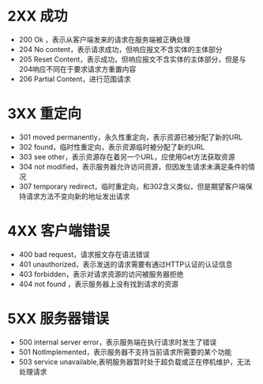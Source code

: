 # 2XX 成功

- 200 Ok ，表示从客户端发来的请求在服务端被正确处理
- 204 No content，表示请求成功，但响应报文不含实体的主体部分
- 205 Reset Content，表示成功，但响应报文不含实体的主体部分，但是与204响应不同在于要求请求方重置内容
- 206 Partial Content，进行范围请求

# 3XX 重定向

- 301 moved permanently，永久性重定向，表示资源已被分配了新的URL
- 302 found，临时性重定向，表示资源临时被分配了新的URL
- 303 see other，表示资源存在着另一个URL，应使用Get方法获取资源
- 304 not modified，表示服务器允许访问资源，但因发生请求未满足条件的情况
- 307 temporary redirect，临时重定向，和302含义类似，但是期望客户端保持请求方法不变向新的地址发出请求

# 4XX 客户端错误

- 400 bad request，请求报文存在语法错误
- 401 unauthorized，表示发送的请求需要有通过HTTP认证的认证信息
- 403 forbidden，表示对请求资源的访问被服务器拒绝
- 404 not found ，表示服务器上没有找到请求的资源

# 5XX 服务器错误

- 500 internal server error，表示服务端在执行请求时发生了错误
- 501 NotImplemented，表示服务器不支持当前请求所需要的某个功能
- 503 service unavailable,表明服务器暂时处于超负载或正在停机维护，无法处理请求
